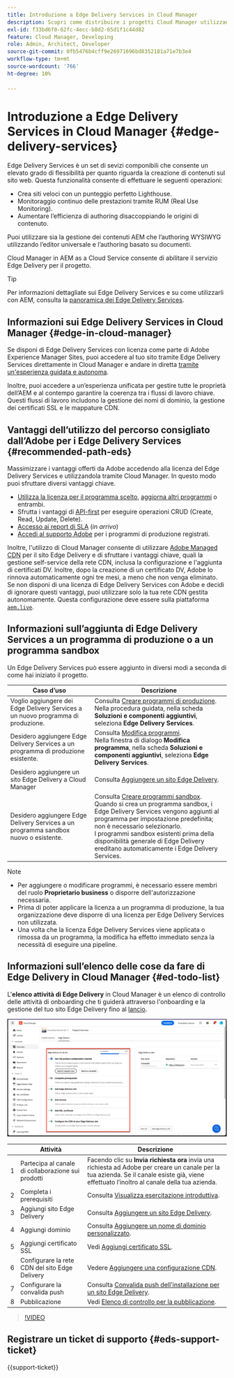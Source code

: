 ```yaml
---
title: Introduzione a Edge Delivery Services in Cloud Manager
description: Scopri come distribuire i progetti Cloud Manager utilizzando i Edge Delivery Services.
exl-id: f33bd6f0-62fc-4ecc-b8d2-65d1f1c44d82
feature: Cloud Manager, Developing
role: Admin, Architect, Developer
source-git-commit: 0fb5476b4cff9e26971696bd8352181a71e7b3e4
workflow-type: tm+mt
source-wordcount: '766'
ht-degree: 10%

---
```



# Introduzione a Edge Delivery Services in Cloud Manager {#edge-delivery-services}

Edge Delivery Services è un set di sevizi componibili che consente un elevato grado di flessibilità per quanto riguarda la creazione di contenuti sul sito web. Questa funzionalità consente di effettuare le seguenti operazioni:

* Crea siti veloci con un punteggio perfetto Lighthouse.
* Monitoraggio continuo delle prestazioni tramite RUM (Real Use Monitoring).
* Aumentare l’efficienza di authoring disaccoppiando le origini di contenuto.

Puoi utilizzare sia la gestione dei contenuti AEM che l’authoring WYSIWYG utilizzando l’editor universale e l’authoring basato su documenti.

Cloud Manager in AEM as a Cloud Service consente di abilitare il servizio Edge Delivery per il progetto.

>[!TIP]
>
>Per informazioni dettagliate sui Edge Delivery Services e su come utilizzarli con AEM, consulta la [panoramica dei Edge Delivery Services](/help/edge/overview.md).

## Informazioni sui Edge Delivery Services in Cloud Manager {#edge-in-cloud-manager}

Se disponi di Edge Delivery Services con licenza come parte di Adobe Experience Manager Sites, puoi accedere al tuo sito tramite Edge Delivery Services direttamente in Cloud Manager e andare in diretta [tramite un&#39;esperienza guidata e autonoma](/help/implementing/cloud-manager/managing-code/private-repositories.md).

Inoltre, puoi accedere a un’esperienza unificata per gestire tutte le proprietà dell’AEM e al contempo garantire la coerenza tra i flussi di lavoro chiave. Questi flussi di lavoro includono la gestione dei nomi di dominio, la gestione dei certificati SSL e le mappature CDN.

## Vantaggi dell’utilizzo del percorso consigliato dall’Adobe per i Edge Delivery Services {#recommended-path-eds}

Massimizzare i vantaggi offerti da Adobe accedendo alla licenza del Edge Delivery Services e utilizzandola tramite Cloud Manager. In questo modo puoi sfruttare diversi vantaggi chiave.

* [Utilizza la licenza per il programma scelto](/help/implementing/cloud-manager/edge-delivery/add-edge-delivery-site.md), [aggiorna altri programmi](/help/implementing/cloud-manager/edge-delivery/manage-edge-delivery-sites.md) o entrambi.
* Sfrutta i vantaggi di [API-first](https://developer.adobe.com/experience-cloud/experience-manager-apis/) per eseguire operazioni CRUD (Create, Read, Update, Delete).
* [Accesso ai report di SLA](/help/implementing/cloud-manager/sla-reporting.md) (*in arrivo*)
* [Accedi al supporto Adobe](/help/edge/overview.md#support-ticket) per i programmi di produzione registrati.

Inoltre, l&#39;utilizzo di Cloud Manager consente di utilizzare [Adobe Managed CDN](/help/implementing/dispatcher/cdn.md#aem-managed-cdn) per il sito Edge Delivery e di sfruttare i vantaggi chiave, quali la gestione self-service della rete CDN, inclusa la configurazione e l&#39;aggiunta di certificati DV. Inoltre, dopo la creazione di un certificato DV, Adobe lo rinnova automaticamente ogni tre mesi, a meno che non venga eliminato. Se non disponi di una licenza di Edge Delivery Services con Adobe e decidi di ignorare questi vantaggi, puoi utilizzare solo la tua rete CDN gestita autonomamente. Questa configurazione deve essere sulla piattaforma [`aem.live`](https://www.aem.live/docs/go-live-checklist#cdn-configuration).

## Informazioni sull’aggiunta di Edge Delivery Services a un programma di produzione o a un programma sandbox

Un Edge Delivery Services può essere aggiunto in diversi modi a seconda di come hai iniziato il progetto.

| Caso d’uso | Descrizione |
| --- | --- |
| Voglio aggiungere dei Edge Delivery Services a un nuovo programma di produzione. | Consulta [Creare programmi di produzione](/help/implementing/cloud-manager/getting-access-to-aem-in-cloud/creating-production-programs.md).<br>Nella procedura guidata, nella scheda **Soluzioni e componenti aggiuntivi**, seleziona **Edge Delivery Services**. |
| Desidero aggiungere Edge Delivery Services a un programma di produzione esistente. | Consulta [Modifica programmi](/help/implementing/cloud-manager/getting-access-to-aem-in-cloud/editing-programs.md).<br>Nella finestra di dialogo **Modifica programma**, nella scheda **Soluzioni e componenti aggiuntivi**, seleziona **Edge Delivery Services**. |
| Desidero aggiungere un sito Edge Delivery a Cloud Manager | Consulta [Aggiungere un sito Edge Delivery](/help/implementing/cloud-manager/edge-delivery/add-edge-delivery-site.md). |
| Desidero aggiungere Edge Delivery Services a un programma sandbox nuovo o esistente. | Consulta [Creare programmi sandbox](/help/implementing/cloud-manager/getting-access-to-aem-in-cloud/creating-sandbox-programs.md).<br>Quando si crea un programma sandbox, i Edge Delivery Services vengono aggiunti al programma per impostazione predefinita; non è necessario selezionarlo.<br>I programmi sandbox esistenti prima della disponibilità generale di Edge Delivery ereditano automaticamente i Edge Delivery Services. |

>[!NOTE]
>
>* Per aggiungere o modificare programmi, è necessario essere membri del ruolo **Proprietario business** o disporre dell&#39;autorizzazione necessaria.
>* Prima di poter applicare la licenza a un programma di produzione, la tua organizzazione deve disporre di una licenza per Edge Delivery Services non utilizzata.
>* Una volta che la licenza Edge Delivery Services viene applicata o rimossa da un programma, la modifica ha effetto immediato senza la necessità di eseguire una pipeline.


## Informazioni sull’elenco delle cose da fare di Edge Delivery in Cloud Manager {#ed-todo-list}

<!-- &#x2460; for "1" inside circle -->

L&#39;**elenco attività di Edge Delivery** in Cloud Manager è un elenco di controllo delle attività di onboarding che ti guiderà attraverso l&#39;onboarding e la gestione del tuo sito Edge Delivery fino al [lancio](/help/journey-onboarding/go-live-checklist.md).

![Elenco attività sito Edge Delivery in Cloud Manager](/help/implementing/cloud-manager/assets/cm-eds-todo-list.png)

|   | Attività | Descrizione |
| --- | --- | --- |
| 1 | Partecipa al canale di collaborazione sui prodotti | Facendo clic su **Invia richiesta ora** invia una richiesta ad Adobe per creare un canale per la tua azienda. Se il canale esiste già, viene effettuato l’inoltro al canale della tua azienda. |
| 2 | Completa i prerequisiti | Consulta [Visualizza esercitazione introduttiva](https://www.aem.live/developer/tutorial). |
| 3 | Aggiungi sito Edge Delivery | Consulta [Aggiungere un sito Edge Delivery](#eds-add-site). |
| 4 | Aggiungi dominio | Consulta [Aggiungere un nome di dominio personalizzato](/help/implementing/cloud-manager/custom-domain-names/add-custom-domain-name.md). |
| 5 | Aggiungi certificato SSL | Vedi [Aggiungi certificato SSL](/help/implementing/cloud-manager/managing-ssl-certifications/add-ssl-certificate.md). |
| 6 | Configurare la rete CDN del sito Edge Delivery | Vedere [Aggiungere una configurazione CDN](/help/implementing/cloud-manager/cdn-configurations/add-cdn-config.md). |
| 7 | Configurare la convalida push | Consulta [Convalida push dell&#39;installazione per un sito Edge Delivery](/help/implementing/cloud-manager/edge-delivery/cdn-setup-push-invalidation.md). |
| 8 | Pubblicazione | Vedi [Elenco di controllo per la pubblicazione](/help/edge/docs/go-live-checklist.md). |

>[!VIDEO](https://video.tv.adobe.com/v/3428020?learn=on)

## Registrare un ticket di supporto {#eds-support-ticket}

{{support-ticket}}



